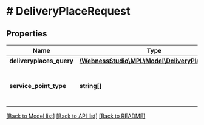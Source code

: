 # # DeliveryPlaceRequest

## Properties

Name | Type | Description | Notes
------------ | ------------- | ------------- | -------------
**deliveryplaces_query** | [**\WebnessStudio\MPL\Model\DeliveryPlacesQuery**](DeliveryPlacesQuery.md) |  | [optional]
**service_point_type** | **string[]** | Szolgáltatási pont típusa.   /   Type of service point. | [optional]

[[Back to Model list]](../../README.md#models) [[Back to API list]](../../README.md#endpoints) [[Back to README]](../../README.md)
